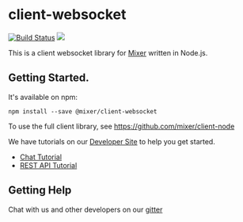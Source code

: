 # client-websocket

[![Build Status](https://travis-ci.org/mixer/client-node.svg)](https://travis-ci.org/mixer/client-websocket) [![](https://badges.gitter.im/mixer/developers.png)](https://gitter.im/mixer/developers)

This is a client websocket library for [Mixer](https://mixer.com) written in Node.js.

## Getting Started.

It's available on npm:
```
npm install --save @mixer/client-websocket
```

To use the full client library, see https://github.com/mixer/client-node

We have tutorials on our [Developer Site](https://dev.mixer.com) to help you get started.

- [Chat Tutorial](https://dev.mixer.com/tutorials/chatbot.html)
- [REST API Tutorial](https://dev.mixer.com/tutorials/rest.html)


## Getting Help
Chat with us and other developers on our [gitter](https://gitter.im/mixer/mixer-dev)



